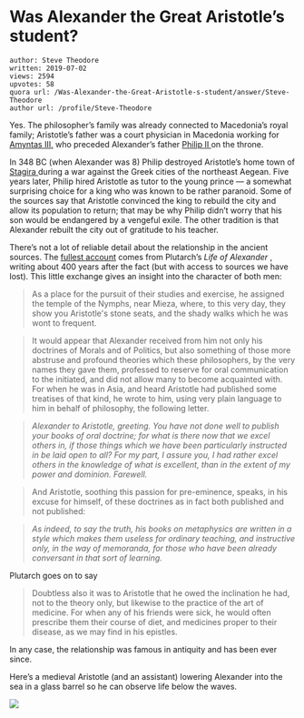 # Was Alexander the Great Aristotle’s student?

	author: Steve Theodore
	written: 2019-07-02
	views: 2594
	upvotes: 58
	quora url: /Was-Alexander-the-Great-Aristotle-s-student/answer/Steve-Theodore
	author url: /profile/Steve-Theodore


Yes. The philosopher’s family was already connected to Macedonia’s royal family; Aristotle’s father was a court physician in Macedonia working for [Amyntas III,](https://en.wikipedia.org/wiki/Amyntas_III_of_Macedon) who preceded Alexander’s father [Philip II ](https://en.wikipedia.org/wiki/Philip_II_of_Macedon)on the throne.

In 348 BC (when Alexander was 8) Philip destroyed Aristotle’s home town of [Stagira ](http://odysseus.culture.gr/h/3/eh351.jsp?obj_id=2463)during a war against the Greek cities of the northeast Aegean. Five years later, Philip hired Aristotle as tutor to the young prince — a somewhat surprising choice for a king who was known to be rather paranoid. Some of the sources say that Aristotle convinced the king to rebuild the city and allow its population to return; that may be why Philip didn’t worry that his son would be endangered by a vengeful exile. The other tradition is that Alexander rebuilt the city out of gratitude to his teacher.

There’s not a lot of reliable detail about the relationship in the ancient sources. The [fullest account](https://www.livius.org/sources/content/plutarch/plutarchs-alexander/alexander-and-aristotle/) comes from Plutarch’s _Life of Alexander_ , writing about 400 years after the fact (but with access to sources we have lost). This little exchange gives an insight into the character of both men:

> As a place for the pursuit of their studies and exercise, he assigned the temple of the Nymphs, near Mieza, where, to this very day, they show you Aristotle's stone seats, and the shady walks which he was wont to frequent.

> It would appear that Alexander received from him not only his doctrines of Morals and of Politics, but also something of those more abstruse and profound theories which these philosophers, by the very names they gave them, professed to reserve for oral communication to the initiated, and did not allow many to become acquainted with. For when he was in Asia, and heard Aristotle had published some treatises of that kind, he wrote to him, using very plain language to him in behalf of philosophy, the following letter.

> _Alexander to Aristotle, greeting. You have not done well to publish your books of oral doctrine; for what is there now that we excel others in, if those things which we have been particularly instructed in be laid open to all? For my part, I assure you, I had rather excel others in the knowledge of what is excellent, than in the extent of my power and dominion. Farewell._ 

> And Aristotle, soothing this passion for pre-eminence, speaks, in his excuse for himself, of these doctrines as in fact both published and not published:

> _As indeed, to say the truth, his books on metaphysics are written in a style which makes them useless for ordinary teaching, and instructive only, in the way of memoranda, for those who have been already conversant in that sort of learning._ 

Plutarch goes on to say

> Doubtless also it was to Aristotle that he owed the inclination he had, not to the theory only, but likewise to the practice of the art of medicine. For when any of his friends were sick, he would often prescribe them their course of diet, and medicines proper to their disease, as we may find in his epistles.

In any case, the relationship was famous in antiquity and has been ever since.

Here’s a medieval Aristotle (and an assistant) lowering Alexander into the sea in a glass barrel so he can observe life below the waves.

![](https://qph.fs.quoracdn.net/main-qimg-386ccd4777735c484a75a46c1c35ac27)

